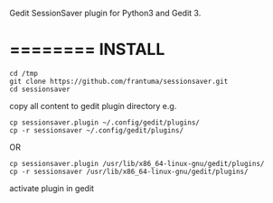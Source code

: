 Gedit SessionSaver plugin for Python3 and Gedit 3.

========
INSTALL
========

```
cd /tmp
git clone https://github.com/frantuma/sessionsaver.git
cd sessionsaver
```
copy all content to gedit plugin directory e.g.

```
cp sessionsaver.plugin ~/.config/gedit/plugins/
cp -r sessionsaver ~/.config/gedit/plugins/
```

OR 
```
cp sessionsaver.plugin /usr/lib/x86_64-linux-gnu/gedit/plugins/
cp -r sessionsaver /usr/lib/x86_64-linux-gnu/gedit/plugins/
```

activate plugin in gedit
